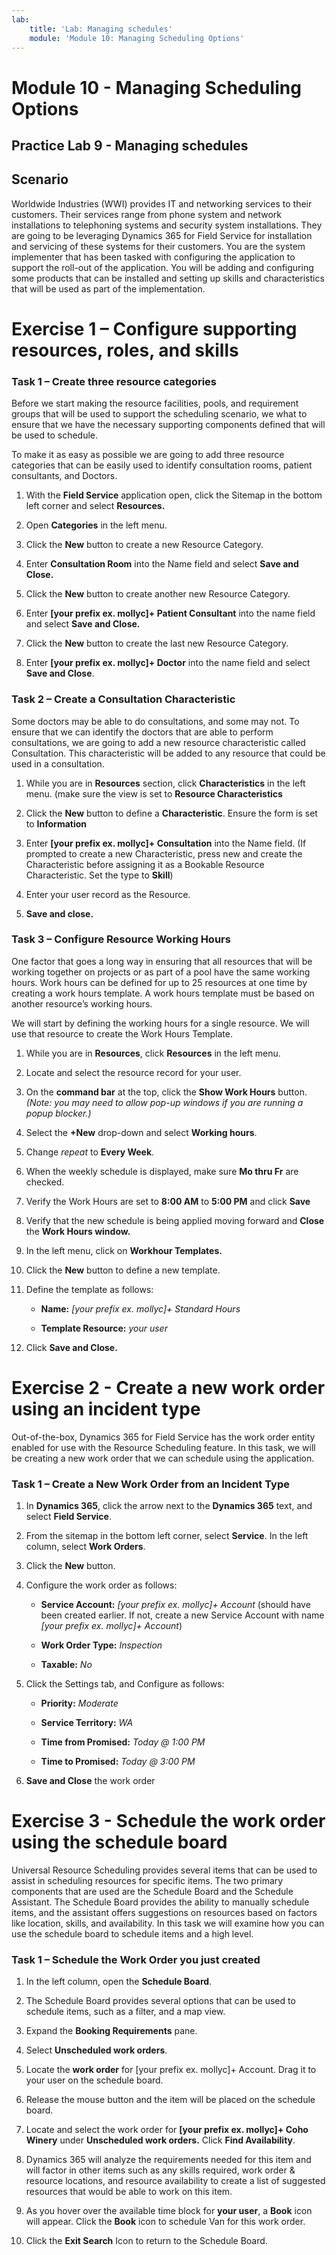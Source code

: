 ```yaml
---
lab:
    title: 'Lab: Managing schedules'
    module: 'Module 10: Managing Scheduling Options'
---
```


Module 10 - Managing Scheduling Options
=====================
## Practice Lab 9 - Managing schedules

## Scenario
Worldwide Industries (WWI) provides IT and networking services to their
customers. Their services range from phone system and network installations to
telephoning systems and security system installations. They are going to be
leveraging Dynamics 365 for Field Service for installation and servicing of
these systems for their customers. You are the system implementer that has been
tasked with configuring the application to support the roll-out of the
application. You will be adding and configuring some products that can be
installed and setting up skills and characteristics that will be used as part of
the implementation.

Exercise 1 – Configure supporting resources, roles, and skills
===========================

### Task 1 – Create three resource categories

Before we start making the resource facilities, pools, and requirement groups
that will be used to support the scheduling scenario, we what to ensure that we
have the necessary supporting components defined that will be used to schedule.

To make it as easy as possible we are going to add three resource categories
that can be easily used to identify consultation rooms, patient consultants, and
Doctors.

1.  With the **Field Service** application open, click the Sitemap in the
    bottom left corner and select **Resources.**

2.  Open **Categories** in the left menu.

3.  Click the **New** button to create a new Resource Category.

4.  Enter **Consultation Room** into the Name field and select **Save and
    Close.**

5.  Click the **New** button to create another new Resource Category.

6.  Enter **[your prefix ex. mollyc]+ Patient Consultant** into the name field and select **Save and
    Close.**

7.  Click the **New** button to create the last new Resource Category.

8.  Enter **[your prefix ex. mollyc]+ Doctor** into the name field and select **Save and Close**.

### Task 2 – Create a Consultation Characteristic

Some doctors may be able to do consultations, and some may not. To ensure that
we can identify the doctors that are able to perform consultations, we are going
to add a new resource characteristic called Consultation. This characteristic
will be added to any resource that could be used in a consultation.

1.  While you are in **Resources** section, click **Characteristics** in the
    left menu. (make sure the view is set to **Resource Characteristics**

2.  Click the **New** button to define a **Characteristic**.  Ensure the form is set to **Information**

3.  Enter **[your prefix ex. mollyc]+ Consultation** into the Name field. (If prompted to create a new
    Characteristic, press new and create the Characteristic before assigning it
    as a Bookable Resource Characteristic.  Set the type to **Skill**)

4.  Enter your user record as the Resource.

5.  **Save and close.**

### Task 3 – Configure Resource Working Hours

One factor that goes a long way in ensuring that all resources that will be
working together on projects or as part of a pool have the same working hours.
Work hours can be defined for up to 25 resources at one time by creating a work
hours template. A work hours template must be based on another resource’s
working hours.

We will start by defining the working hours for a single resource. We will use
that resource to create the Work Hours Template.

1.  While you are in **Resources**, click **Resources** in the left menu.

2.  Locate and select the resource record for your user.

3.  On the **command bar** at the top, click the **Show Work Hours** button.
    *(Note: you may need to allow pop-up windows if you are running a popup
    blocker.)*

4.  Select the **+New** drop-down and select **Working hours**.

5.  Change *repeat* to **Every Week**.

6.  When the weekly schedule is displayed, make sure **Mo thru Fr** are checked.

7.  Verify the Work Hours are set to **8:00 AM** to **5:00 PM** and click
    **Save**

8. Verify that the new schedule is being applied moving forward and **Close**
    the **Work Hours window.**

11. In the left menu, click on **Workhour Templates.**

12. Click the **New** button to define a new template.

13. Define the template as follows:

    - **Name:** *[your prefix ex. mollyc]+ Standard Hours*

    - **Template Resource:** *your user*

14. Click **Save and Close.**

Exercise 2 - Create a new work order using an incident type
=============================

Out-of-the-box, Dynamics 365 for Field Service has the work order entity enabled
for use with the Resource Scheduling feature. In this task, we will be creating
a new work order that we can schedule using the application.

### Task 1 – Create a New Work Order from an Incident Type

1.  In **Dynamics 365**, click the arrow next to the **Dynamics 365** text, and
    select **Field Service**.

2.  From the sitemap in the bottom left corner, select **Service**. In the left column, select **Work Orders**.

3.  Click the **New** button.

4.  Configure the work order as follows:

    -   **Service Account:** *[your prefix ex. mollyc]+ Account* (should have been created earlier.  If not, create a new Service Account with name *[your prefix ex. mollyc]+ Account*)

    -   **Work Order Type:** *Inspection*

    -   **Taxable:** *No*

5.  Click the Settings tab, and Configure as follows:

    -   **Priority:** *Moderate*

    -   **Service Territory:** *WA*

    -   **Time from Promised:** *Today \@ 1:00 PM*

    -   **Time to Promised:** *Today \@ 3:00 PM*

6.  **Save and Close** the work order

Exercise 3 - Schedule the work order using the schedule board
=============================================

Universal Resource Scheduling provides several items that can be used to assist
in scheduling resources for specific items. The two primary components that are
used are the Schedule Board and the Schedule Assistant. The Schedule Board
provides the ability to manually schedule items, and the assistant offers
suggestions on resources based on factors like location, skills, and
availability. In this task we will examine how you can use the schedule board to
schedule items and a high level.

### Task 1 – Schedule the Work Order you just created

1.  In the left column, open the **Schedule Board**.

2.  The Schedule Board provides several options that can be used to schedule
    items, such as a filter, and a map view.

3.  Expand the **Booking Requirements** pane.

4.  Select **Unscheduled work orders**.

5.  Locate the **work order** for [your prefix ex. mollyc]+ Account. Drag it to your user on the schedule board.

6.  Release the mouse button and the item will be placed on the schedule board.

7.  Locate and select the work order for **[your prefix ex. mollyc]+ Coho Winery** under
    **Unscheduled work orders.** Click **Find Availability**.

8.  Dynamics 365 will analyze the requirements needed for this item and will
    factor in other items such as any skills required, work order & resource
    locations, and resource availability to create a list of suggested resources
    that would be able to work on this item.

9.  As you hover over the available time block for **your user**, a **Book**
    icon will appear. Click the **Book** icon to schedule Van for this work
    order.

10. Click the **Exit Search** Icon to return to the Schedule Board.
